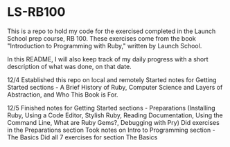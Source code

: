 # LS-RB100

This is a repo to hold my code for the exercised completed in the Launch School prep course, RB 100. These exercises come from the book "Introduction to Programming with Ruby," written by Launch School.

In this README, I will also keep track of my daily progress with a short description of what was done, on that date. 

12/4
Established this repo on local and remotely
Started notes for Getting Started sections - A Brief History of Ruby, Computer Science and Layers of Abstraction, and 
Who This Book is For.

12/5
Finished notes for Getting Started sections - Preparations (Installing Ruby, Using a Code Editor, Stylish Ruby, Reading Documentation, Using the Command Line, What are Ruby Gems?, Debugging with Pry)
Did exercises in the Preparations section
Took notes on Intro to Programming section - The Basics
Did all 7 exercises for section The Basics